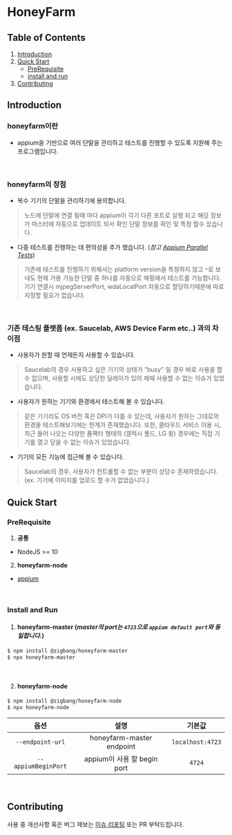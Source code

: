 # HoneyFarm

## Table of Contents

1. [Introduction](#introduction)
2. [Quick Start](#quick-start)
	- [PreRequisite](#PreRequisite)
	- [install and run](#install-and-run)
3. [Contributing](#Contributing)


## Introduction
### honeyfarm이란
- appium을 기반으로 여러 단말을 관리하고 테스트를 진행할 수 있도록 지원해 주는 프로그램입니다.

</br>

### honeyfarm의 장점
- 복수 기기의 단말을 관리하기에 용의합니다.
> 노드에 단말에 연결 될때 마다 appium이 각기 다른 포트로 실행 되고 해당 정보가 마스터에 자동으로 업데이트 되서 확인 단말 정보를 확인 및 특정 할수 있습니다.
- 다중 테스트를 진행하는 데 편의성을 추가 했습니다. (*참고 [Appium Parallel Tests](http://appium.io/docs/en/advanced-concepts/parallel-tests/)*)
> 기존에 테스트를 진행하기 위해서는 platform version을 특정하지 않고 `*`로 보내도 현재 가용 가능한 단말 중 하나를 자동으로 매핑에서 테스트를 가능합니다.</br>
> 기기 연결시 mjpegServerPort, wdaLocalPort 자동으로 할당하기때문에 따로 지정할 필요가 없습니다.

</br>

### 기존 테스팅 플랫폼 (ex. Saucelab, AWS Device Farm etc..) 과의 차이점
- 사용자가 원할 때 언제든지 사용할 수 있습니다.
> Saucelab의 경우 사용하고 싶은 기기의 상태가 "busy" 일 경우 바로 사용을 할 수 없으며, 사용할 시에도 상당한 딜레이가 있어 제때 사용할 수 없는 이슈가 있었습니다.
- 사용자가 원하는 기기와 환경에서 테스트해 볼 수 있습니다.
> 같은 기기라도 OS 버전 혹은 DPI가 다를 수 있는데, 사용자가 원하는 그대로의 환경을 테스트해보기에는 한계가 존재했습니다.
> 또한, 클라우드 서비스 이용 시, 최근 들어 나오는 다양한 폼팩터 형태의 (갤럭시 폴드, LG 윙) 경우에는 직접 기기를 열고 닫을 수 없는 이슈가 있었습니다.
- 기기의 모든 기능에 접근해 볼 수 있습니다.
> Saucelab의 경우, 사용자가 컨트롤할 수 없는 부분이 상당수 존재하였습니다. 
> (ex. 기기에 이미지를 업로드 할 수가 없었습니다.)
 

## Quick Start

### PreRequisite
1. **공통** 
- NodeJS >= 10

2. **honeyfarm-node** 
- [appium](http://appium.io/docs/en/about-appium/getting-started/)

<br/>

### Install and Run

1. #### honeyfarm-master (*master의 port는 `4723`으로 `appium default port`와 동일합니다.*)
```sh
$ npm install @zigbang/honeyfarm-master
$ npx honeyfarm-master
```

<br/>

2. #### honeyfarm-node 
```sh
$ npm install @zigbang/honeyfarm-node
$ npx honeyfarm-node
```

| 옵션 | 설명 | 기본값 |
|:---:|:---:|:---:|
| `--endpoint-url` | honeyfarm-master endpoint | `localhost:4723` |
| `--appiumBeginPort` | appium이 사용 할 begin port |  `4724`|

<br/>

## Contributing

사용 중 개선사항 혹은 버그 제보는 [이슈 리포팅](https://github.com/zigbang/honeyfarm) 또는 PR 부탁드립니다.